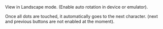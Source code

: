 View in Landscape mode. (Enable auto rotation in device or emulator).

Once all dots are touched, it automatically goes to the next character.
(next and previous buttons are not enabled at the moment).

